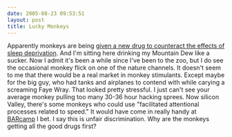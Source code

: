 ```yaml
---
date: 2005-08-23 09:53:51
layout: post
title: Lucky Monkeys
---
```


Apparently monkeys are being [given a new drug to counteract the effects of sleep deprivation](http://today.reuters.com/news/newsArticle.aspx?type=healthNews&storyID=2005-08-23T134543Z_01_SCH349470_RTRIDST_0_HEALTH-SLEEP-DEPRIVATION-DC.XML). And I'm sitting here drinking my Mountain Dew like a sucker. Now I admit it's been a while since I've been to the zoo, but I do see the occasional monkey flick on one of the nature channels. It doesn't seem to me that there would be a real market in monkey stimulants. Except maybe for the big guy, who had tanks and airplanes to contend with while carying a screaming Faye Wray. That looked pretty stressful. I just can't see your average monkey pulling too many 30-36 hour hacking sprees. Now silicon Valley, there's some monkeys who could use "facilitated attentional processes related to speed." It would have come in really handy at [BARcamp](http://barcamp.org) I bet. I say this is unfair discrimination. Why are the monkeys getting all the good drugs first?
